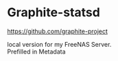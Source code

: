 # Graphite-statsd

https://github.com/graphite-project

local version for my FreeNAS Server.  
Prefilled in Metadata
